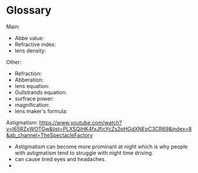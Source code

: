 # Glossary

Main:
- Abbe value:
- Refractive index:
- lens density:

Other:
- Refraction: 
- Abberation:
- lens equation:
- Gullstrands equation: 
- surfrace power:
- magnification: 
- lens maker's formula:


Astigmatism: https://www.youtube.com/watch?v=l65RZxWOTGw&list=PLXSQiHK4fxJficYcZs2pHGdXNEpC3CR69&index=8&ab_channel=TheSpectacleFactory
- Astigmatism can become more prominant at night which is why people with astigmatism tend to struggle with night time driving.
- can cause tired eyes and headaches.
- 
